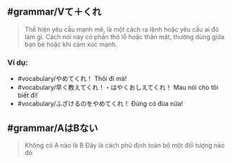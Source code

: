 ## #grammar/Vて＋くれ 

> Thể hiện yêu cầu mạnh mẽ, là một cách ra lệnh hoặc yêu cầu ai đó làm gì.
> Cách nói này có phần thô lỗ hoặc thân mật, thường dùng giữa bạn bè hoặc khi cảm xúc mạnh.

### Ví dụ:

- #vocabulary/やめてくれ！ Thôi đi mà!
- #vocabulary/早く教えてくれ！・はやくおしえてくれ！ Mau nói cho tôi biết đi!
- #vocabulary/ふざけるのをやめてくれ！ Đừng có đùa nữa!

## #grammar/AはBない

> Không có A nào là B
> Đây là cách phủ định toàn bộ một đối tượng nào đó
